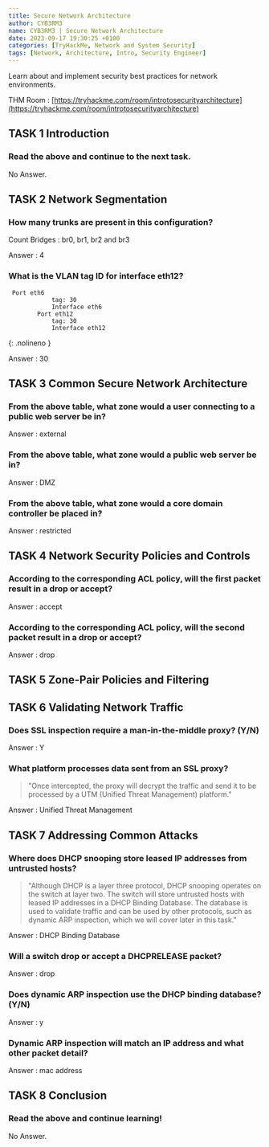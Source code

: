 ```yaml
---
title: Secure Network Architecture
author: CYB3RM3
name: CYB3RM3 | Secure Network Architecture
date: 2023-09-17 19:30:25 +0100
categories: [TryHackMe, Network and System Security]
tags: [Network, Architecture, Intro, Security Engineer]
---
```


Learn about and implement security best practices for network environments.

THM Room : [https://tryhackme.com/room/introtosecurityarchitecture](https://tryhackme.com/room/introtosecurityarchitecture)


## TASK 1 Introduction
###  Read the above and continue to the next task. 
No Answer.

## TASK 2 Network Segmentation
### How many trunks are present in this configuration?
Count Bridges : br0, br1, br2 and br3

Answer : 4

### What is the VLAN tag ID for interface eth12?

```console
 Port eth6
            tag: 30
            Interface eth6
        Port eth12
            tag: 30
            Interface eth12
```
{: .nolineno }

Answer : 30

## TASK 3 Common Secure Network Architecture
### From the above table, what zone would a user connecting to a public web server be in?
Answer : external
### From the above table, what zone would a public web server be in?
Answer : DMZ
### From the above table, what zone would a core domain controller be placed in?
Answer : restricted

## TASK 4 Network Security Policies and Controls
### According to the corresponding ACL policy, will the first packet result in a drop or accept? 
Answer : accept

### According to the corresponding ACL policy, will the second packet result in a drop or accept?
Answer : drop

## TASK 5 Zone-Pair Policies and Filtering
## TASK 6 Validating Network Traffic

### Does SSL inspection require a man-in-the-middle proxy? (Y/N)
Answer : Y

### What platform processes data sent from an SSL proxy?

>"Once intercepted, the proxy will decrypt the traffic and send it to be processed by a UTM (Unified Threat Management) platform."

Answer : Unified Threat Management

## TASK 7 Addressing Common Attacks

### Where does DHCP snooping store leased IP addresses from untrusted hosts?

>"Although DHCP is a layer three protocol, DHCP snooping operates on the switch at layer two. The switch will store untrusted hosts with leased IP addresses in a DHCP Binding Database. The database is used to validate traffic and can be used by other protocols, such as dynamic ARP inspection, which we will cover later in this task."

Answer : DHCP Binding Database

### Will a switch drop or accept a DHCPRELEASE packet?
Answer : drop

### Does dynamic ARP inspection use the DHCP binding database? (Y/N)
Answer : y

### Dynamic ARP inspection will match an IP address and what other packet detail?
Answer : mac address

## TASK 8 Conclusion
###  Read the above and continue learning! 
No Answer.

